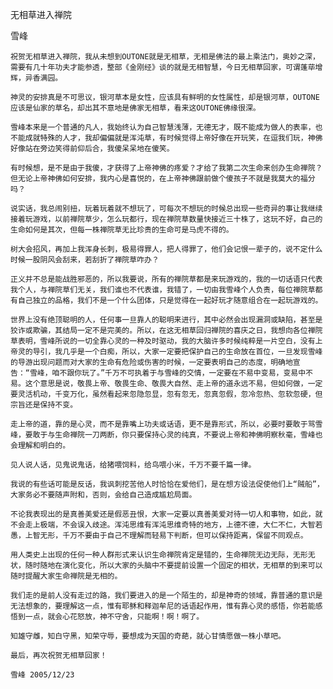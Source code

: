 无相草进入禅院

雪峰


    祝贺无相草进入禅院，我从未想到OUTONE就是无相草，无相是佛法的最上乘法门，奥妙之深，需要有几十年功夫才能参透，整部《金刚经》谈的就是无相智慧，今日无相草回家，可谓蓬荜增辉，异香满园。

    神灵的安排真是不可思议，银河草本是女性，应该具有鲜明的女性属性，却是银河草，OUTONE应该是仙家的草名，却出其不意地是佛家无相草，看来这OUTONE佛缘很深。

    雪峰本来是一个普通的凡人，我始终认为自己智慧浅薄，无德无才，既不能成为做人的表率，也不能成就特殊的人才，我却偏偏就是浑沌草，有时候觉得上帝好像在开玩笑，在逗我们玩，神佛好像站在旁边笑得前仰后合，我傻呆呆地在傻笑。

    有时候想，是不是由于我傻，才获得了上帝神佛的疼爱？才给了我第二次生命来创办生命禅院？但无论上帝神佛如何安排，我内心是喜悦的，在上帝神佛跟前做个傻孩子不就是我莫大的福分吗？

    说实话，我总闹别扭，玩着玩着就不想玩了，可每次不想玩的时候总出现一些奇异的事让我继续接着玩游戏，以前禅院草少，怎么玩都行，现在禅院草数量快接近三十株了，这玩不好，自己的生命如何是其次，但每一株禅院草无比珍贵的生命可是马虎不得的。

    树大会招风，再加上我浑身长刺，极易得罪人，把人得罪了，他们会记恨一辈子的，说不定什么时候一股阴风会刮来，若刮折了禅院草咋办？

    正义并不总是能战胜邪恶的，所以我要说，所有的禅院草都是来玩游戏的，我的一切话语只代表我个人，与禅院草们无关，我们谁也不代表谁，我错了，一切由我雪峰个人负责，每位禅院草都有自己独立的品格，我们不是一个什么团体，只是觉得在一起好玩才随意组合在一起玩游戏的。

    世界上没有绝顶聪明的人，任何事一旦靠人的聪明来进行，其中必然会出现漏洞或缺陷，甚至是狡诈或欺骗，其结局一定不是完美的。所以，在这无相草回归禅院的喜庆之日，我想向各位禅院草表明，雪峰所说的一切全靠心灵的一种及时驱动，我的大脑许多时候纯粹是一片空白，没有上帝灵的导引，我几乎是一个白痴，所以，大家一定要把保护自己的生命放在首位，一旦发现雪峰的导游出现问题而对大家的生命有危险或伤害的时候，一定要表明自己的态度，明确地宣告：“雪峰，咱不跟你玩了。”千万不可执着于与雪峰的交情，一定要在不易中变易，变易中不易。这个意思是说，敬畏上帝、敬畏生命、敬畏大自然、走上帝的道永远不易，但如何做，一定要灵活机动，千变万化，虽然看起来忽隐忽显，忽有忽无，忽真忽假，忽冷忽热、忽软忽硬，但宗旨还是保持不变。

    走上帝的道，靠的是心灵，而不是靠嘴上功夫或话语，更不是靠形式，所以，必要时要敢于骂雪峰，要敢于与生命禅院一刀两断，你只要保持心灵的纯真，不要说上帝和神佛明察秋毫，雪峰也会理解和明白的。

    见人说人话，见鬼说鬼话，给猪喂饲料，给鸟喂小米，千万不要千篇一律。

    我说的有些话可能是反话，我讽刺挖苦他人时恰恰在爱他们，是在想方设法促使他们上“贼船”，大家务必不要随声附和，否则，会给自己造成尴尬局面。

    不论我表现出的是真善美爱还是假恶丑恨，大家一定要以真善美爱对待一切人和事物，如此，就不会走上极端，不会误入歧途。浑沌思维有浑沌思维奇特的地方，上德不德，大仁不仁，大智若愚，上智无形，千万不要由于自己不理解而轻易下判断，但可以保持距离，保留不同观点。

    用人类史上出现的任何一种人群形式来认识生命禅院肯定是错的，生命禅院无边无际，无形无状，随时随地在演化变化，所以大家的头脑中不要提前设置一个固定的相状，无相草的到来可以随时提醒大家生命禅院是无相的。

    我们走的是前人没有走过的路，我们要进入的是一个陌生的，却是神奇的领域，靠普通的意识是无法想象的，要理解这一点，惟有耶稣和释迦牟尼的话语起作用，惟有靠心灵的感悟，你若能感悟到一点，就会心花怒放，神不守舍，只能啊！啊！啊了。

    知雄守雌，知白守黑，知荣守辱，要想成为天国的奇葩，就心甘情愿做一株小草吧。

    最后，再次祝贺无相草回家！

    雪峰 2005/12/23



